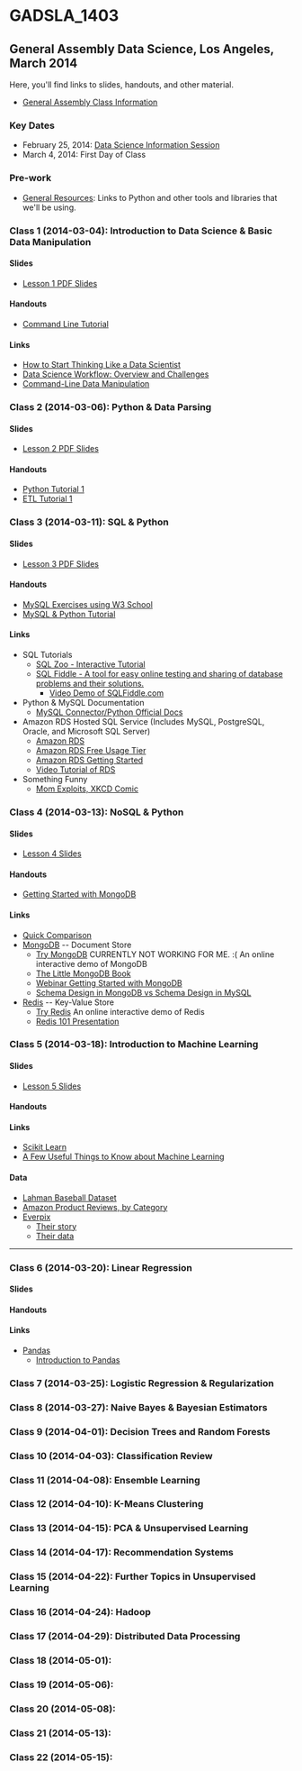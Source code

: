 GADSLA_1403
===========
General Assembly Data Science, Los Angeles, March 2014
------------------------------------------------------
Here, you'll find links to slides, handouts, and other material.
- [General Assembly Class Information](https://generalassemb.ly/education/data-science/los-angeles)

### Key Dates
- February 25, 2014: [Data Science Information Session](https://generalassemb.ly/education/data-science/los-angeles)
- March 4, 2014: First Day of Class

### Pre-work
- [General Resources](https://github.com/adparker/GADSLA_1403/wiki/Lesson-00-General-Resources): Links to Python and other tools and libraries that we'll be using.

### Class 1 (2014-03-04): Introduction to Data Science & Basic Data Manipulation

#### Slides
- [Lesson 1 PDF Slides](https://github.com/adparker/GADSLA_1403/blob/master/slides/gadsla_1403_lesson01.pdf?raw=true)

#### Handouts
- [Command Line Tutorial](https://github.com/adparker/GADSLA_1403/wiki/Lesson-01-Command-line-tutorial)

#### Links
- [How to Start Thinking Like a Data Scientist](http://blogs.hbr.org/2013/11/how-to-start-thinking-like-a-data-scientist/)
- [Data Science Workflow: Overview and Challenges](http://cacm.acm.org/blogs/blog-cacm/169199-data-science-workflow-overview-and-challenges/fulltext)
- [Command-Line Data Manipulation](http://planspace.org/2013/05/21/command-line-data-manipulation/)

### Class 2 (2014-03-06): Python & Data Parsing

#### Slides
- [Lesson 2 PDF Slides](https://github.com/adparker/GADSLA_1403/blob/master/slides/gadsla_1403_lesson02.pdf?raw=true)

#### Handouts
- [Python Tutorial 1](https://github.com/adparker/GADSLA_1403/wiki/Lesson-02-Python-Tutorial-01)
- [ETL Tutorial 1](https://github.com/adparker/GADSLA_1403/wiki/Lesson-02-ETL-Tutorial-01-Amazon-Movie-Reviews)



### Class 3 (2014-03-11): SQL & Python

#### Slides
- [Lesson 3 PDF Slides](https://github.com/adparker/GADSLA_1403/blob/master/slides/gadsla_1403_lesson03.pdf?raw=true)

#### Handouts
- [MySQL Exercises using W3 School](https://github.com/adparker/GADSLA_1403/wiki/Lesson-03-MySQL-Exercises-Using-W3-School)
- [MySQL & Python Tutorial](https://github.com/adparker/GADSLA_1403/wiki/Lesson-03-MySQL-5-Tutorial-01)

#### Links
- SQL Tutorials
  - [SQL Zoo - Interactive Tutorial](http://sqlzoo.net/wiki/Main_Page)
  - [SQL Fiddle -  A tool for easy online testing and sharing of database problems and their solutions.](http://sqlfiddle.com/)
    - [Video Demo of SQLFiddle.com](https://www.youtube.com/watch?v=DDVOMRvyAS4)
- Python & MySQL Documentation
  - [MySQL Connector/Python Official Docs](http://dev.mysql.com/doc/connector-python/en/index.html)
- Amazon RDS Hosted SQL Service (Includes MySQL, PostgreSQL, Oracle, and Microsoft SQL Server) 
  - [Amazon RDS](http://aws.amazon.com/rds/)
  - [Amazon RDS Free Usage Tier](http://aws.amazon.com/rds/free/)
  - [Amazon RDS Getting Started](http://docs.aws.amazon.com/AmazonRDS/latest/UserGuide/CHAP_GettingStarted.html)
  - [Video Tutorial of RDS](https://www.youtube.com/watch?v=FLY87sQtEts)
- Something Funny
  - [Mom Exploits, XKCD Comic](http://xkcd.com/327/)
  

### Class 4 (2014-03-13): NoSQL & Python
#### Slides
- [Lesson 4 Slides](https://github.com/adparker/GADSLA_1403/blob/master/slides/gadsla_1403_lesson04.pdf?raw=true)

#### Handouts
- [Getting Started with MongoDB](https://github.com/adparker/GADSLA_1403/wiki/Lesson-04-Getting-Started-with-MongoDB)

#### Links
- [Quick Comparison](http://kkovacs.eu/cassandra-vs-mongodb-vs-couchdb-vs-redis)
- [MongoDB](http://www.mongodb.com/) -- Document Store
  - [Try MongoDB](http://try.mongodb.org/) CURRENTLY NOT WORKING FOR ME. :( An online interactive demo of MongoDB
  - [The Little MongoDB Book](https://github.com/karlseguin/the-little-mongodb-book/blob/master/en/mongodb.markdown)
  - [Webinar Getting Started with MongoDB](http://www.mongodb.com/webinar/intro_mongodb_jan14)
  - [Schema Design in MongoDB vs Schema Design in MySQL](http://www.mysqlperformanceblog.com/2013/08/01/schema-design-in-mongodb-vs-schema-design-in-mysql/)
- [Redis](http://redis.io/) -- Key-Value Store
  - [Try Redis](http://try.redis.io/) An online interactive demo of Redis
  - [Redis 101 Presentation](http://www.scribd.com/doc/33531219/Redis-Presentation)


### Class 5 (2014-03-18): Introduction to Machine Learning
#### Slides
- [Lesson 5 Slides](https://github.com/adparker/GADSLA_1403/blob/master/slides/gadsla_1403_lesson05.pdf)

#### Handouts

#### Links
- [Scikit Learn](http://scikit-learn.org/stable/)
- [A Few Useful Things to Know about Machine Learning](http://www.astro.caltech.edu/~george/ay122/cacm12.pdf)

#### Data
- [Lahman Baseball Dataset](http://seanlahman.com/files/database/lahman-csv_2013-12-10.zip)
- [Amazon Product Reviews, by Category](http://snap.stanford.edu/data/web-Amazon.html)
- [Everpix](http://www.everpix.com/)
  - [Their story](http://www.theverge.com/2013/11/5/5039216/everpix-life-and-death-inside-the-worlds-best-photo-startup)
  - [Their data](https://github.com/everpix/Everpix-Intelligence)

---

### Class 6 (2014-03-20): Linear Regression
#### Slides
#### Handouts
#### Links
- [Pandas](http://pandas.pydata.org/)
  - [Introduction to Pandas](http://nbviewer.ipython.org/urls/bitbucket.org/hrojas/learn-pandas/raw/master/lessons/01%20-%20Lesson.ipynb)


### Class 7 (2014-03-25): Logistic Regression & Regularization
### Class 8 (2014-03-27): Naive Bayes & Bayesian Estimators
### Class 9 (2014-04-01): Decision Trees and Random Forests
### Class 10 (2014-04-03): Classification Review
### Class 11 (2014-04-08): Ensemble Learning
### Class 12 (2014-04-10): K-Means Clustering
### Class 13 (2014-04-15): PCA & Unsupervised Learning
### Class 14 (2014-04-17): Recommendation Systems
### Class 15 (2014-04-22): Further Topics in Unsupervised Learning
### Class 16 (2014-04-24): Hadoop
### Class 17 (2014-04-29): Distributed Data Processing
### Class 18 (2014-05-01):
### Class 19 (2014-05-06):
### Class 20 (2014-05-08):
### Class 21 (2014-05-13):
### Class 22 (2014-05-15):
